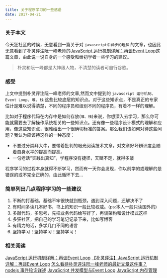 ```yaml
---
title: 关于程序学习的一些感语
date: 2017-04-21
---
```


### 关于本文

今天狂社区的时候，无意看到一篇关于对 `javascript中异步的理解` 的文章，也因此无意看到了朴灵评注阮一峰老师的[JavaScript 运行机制详解：再谈Event Loop](http://www.ruanyifeng.com/blog/2014/10/event-loop.html)这篇文章，由此说一说自身的一个感受和给初学者一些学习的建议。
> 朴灵和阮一峰都是大神级人物，不清楚的读者可自行谷歌。

### 感受

上文中提到朴灵评注阮一峰老师的文章,然而文中提到的 `javascript 运行机制`、`Event Loop`、`堆`、`栈` 这些比较底层的知识点。对于这些知识点，不是真正的专家估计是难以说得清楚，不同的程序员和级别不同的程序员，有着不一样的理解。

比如对于程序代码在内存中是如何存放(`堆、栈`)来说，你想深入去学习，那么你可能就需要去了解操作系统相关的一些知识点。还有像一些程序设计模式的理解和应用，像这些知识点，很难给出一个很确切标准的答案。那么我们该如何对待这些问题？我认为应该持这样的一种态度：

- 不要过分崇拜大牛，要带着批判的眼光阅读技术文章，对文章好坏辨识度会随着自身水平的提高而提高。
- 一句老话“实践出真知”，学程序没有捷径，天赋不足，就得多敲

程序学习的过程本身就得不断学习，然而有一天你会发现，你以前学的或理解的是错误的或不完全正确的，由此循环下去...

### 简单列出几点程序学习的一些建议

1. 不断的打基础，基础不牢很快就到瓶颈，遇到深入问题，还解决不了
2. 有时间多读几本好书，书上的知识一般比较权威。(ps:本人一般只读国外的)
3. 多敲代码，多思考，先把业务代码给写好了，再谈架构和设计模式这样
4. 多狂社区，把自己的学习笔记记录下来，比如写博客
5. 有精力的话，多学几门不同的语言
6. 坚持学习！坚持学习！坚持学习！

### 相关阅读
[JavaScript 运行机制详解：再谈Event Loop](http://www.ruanyifeng.com/blog/2014/10/event-loop.html)
[【朴灵评注】JavaScript 运行机制详解：再谈Event Loop](http://blog.csdn.net/lin_credible/article/details/40143961)
[怎么看待朴灵评注阮一峰老师的最新文章这件事？](https://www.zhihu.com/question/26038323)
[nodejs 事件轮询详述](http://www.cnblogs.com/xiaozhi_5638/p/4816265.html)
[JavaScript 并发模型与Event Loop](https://developer.mozilla.org/zh-CN/docs/Web/JavaScript/EventLoop)
[JavaScript 内存管理](https://developer.mozilla.org/zh-CN/docs/Web/JavaScript/Memory_Management)